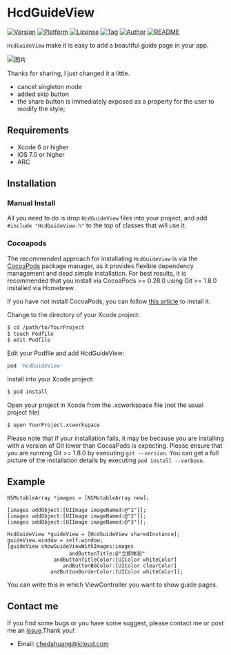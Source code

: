 # HcdGuideView

[![Version](https://img.shields.io/cocoapods/v/HcdGuideView.svg?style=flat)](http://cocoapods.org/pods/HcdGuideView)
[![Platform](https://img.shields.io/cocoapods/p/HcdGuideView.svg)](http://cocoapods.org/pods/HcdGuideView)
[![License](https://img.shields.io/github/license/Jvaeyhcd/HcdGuideView.svg)](http://cocoapods.org/pods/HcdGuideView)
[![Tag](https://img.shields.io/github/tag/Jvaeyhcd/HcdGuideView.svg
)](http://cocoapods.org/pods/HcdGuideView)
[![Author](https://img.shields.io/badge/author-Jvaeyhcd-f07c3d.svg)](http://www.jvaeyhcd.cc)
[![README](https://img.shields.io/badge/Chines-README-ff69b4.svg)](https://github.com/Jvaeyhcd/HcdGuideView/blob/master/README.zh.md)

`HcdGuideView` make it is easy to add a beautiful guide page in your app.

![图片](https://raw.githubusercontent.com/Jvaeyhcd/HcdGuideView/master/screen.gif)

Thanks for sharing, I just changed it a little.
* cancel singleton mode
* added skip button
* the share button is immediately exposed as a property for the user to modify the style;

## Requirements
* Xcode 6 or higher
* iOS 7.0 or higher
* ARC

## Installation
### Manual Install

All you need to do is drop `HcdGuideView` files into your project, and add `#include "HcdGuideView.h"` to the top of classes that will use it.

### Cocoapods
The recommended approach for installating `HcdGuideView` is via the [CocoaPods](https://cocoapods.org/) package manager, as it provides flexible dependency management and dead simple installation. For best results, it is recommended that you install via CocoaPods >= 0.28.0 using Git >= 1.8.0 installed via Homebrew.

If you have not install CocoaPods, you can follow [this article](http://www.jvaeyhcd.cc/2016/02/20/CocoaPods%E5%AE%89%E8%A3%85%E5%92%8C%E4%BD%BF%E7%94%A8%E6%95%99%E7%A8%8B/) to install it.

Change to the directory of your Xcode project:
``` bash
$ cd /path/to/YourProject
$ touch Podfile
$ edit Podfile
```

Edit your Podfile and add HcdGuideView:
``` bash
pod 'HcdGuideView'
```
Install into your Xcode project:
``` bash
$ pod install
```
Open your project in Xcode from the .xcworkspace file (not the usual project file)
``` bash
$ open YourProject.xcworkspace
```
Please note that if your installation fails, it may be because you are installing with a version of Git lower than CocoaPods is expecting. Please ensure that you are running Git >= 1.8.0 by executing `git --version`. You can get a full picture of the installation details by executing `pod install --verbose`.

## Example

``` objc
NSMutableArray *images = [NSMutableArray new];

[images addObject:[UIImage imageNamed:@"1"]];
[images addObject:[UIImage imageNamed:@"2"]];
[images addObject:[UIImage imageNamed:@"3"]];

HcdGuideView *guideView = [HcdGuideView sharedInstance];
guideView.window = self.window;
[guideView showGuideViewWithImages:images
                    andButtonTitle:@"立即体验"
               andButtonTitleColor:[UIColor whiteColor]
                  andButtonBGColor:[UIColor clearColor]
              andButtonBorderColor:[UIColor whiteColor]];
```
You can write this in which ViewController you want to show guide pages.

## Contact me

If you find some bugs or you have some suggest, please contact me or post me an [issue](https://github.com/Jvaeyhcd/HcdGuideView/issues/new).Thank you!

* Email: chedahuang@icloud.com
